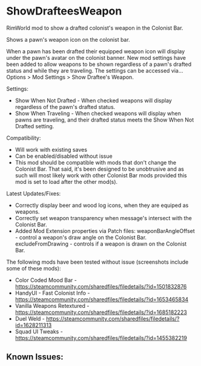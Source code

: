 # ShowDrafteesWeapon
RimWorld mod to show a drafted colonist's weapon in the Colonist Bar.

Shows a pawn's weapon icon on the colonist bar.

When a pawn has been drafted their equipped weapon icon will display under the pawn's avatar on the colonist banner. New mod settings have been added to allow weapons to be shown regardless of a pawn's drafted status and while they are traveling. The settings can be accessed via... Options > Mod Settings > Show Draftee's Weapon.

Settings:
- Show When Not Drafted - When checked weapons will display regardless of the pawn's drafted status.
- Show When Traveling - When checked weapons will display when pawns are traveling, and their drafted status meets the Show When Not Drafted setting.

Compatibility:
- Will work with existing saves
- Can be enabled/disabled without issue
- This mod should be compatible with mods that don't change the Colonist Bar. That said, it's been designed to be unobtrusive and as such will most likely work with other Colonist Bar mods provided this mod is set to load after the other mod(s).

Latest Updates/Fixes:
- Correctly display beer and wood log icons, when they are equiped as weapons.
- Correctly set weapon transparency when message's intersect with the Colonist Bar.
- Added Mod Extension properties via Patch files:
    weaponBarAngleOffset - control a weapon's draw angle on the Colonist Bar.
    excludeFromDrawing - controls if a weapon is drawn on the Colonist Bar.

The following mods have been tested without issue (screenshots include some of these mods):

- Color Coded Mood Bar - https://steamcommunity.com/sharedfiles/filedetails/?id=1501832876
- HandyUI - Fast Colonist Info - https://steamcommunity.com/sharedfiles/filedetails/?id=1653465834
- Vanilla Weapons Retextured - https://steamcommunity.com/sharedfiles/filedetails/?id=1685182223
- Duel Weld - https://steamcommunity.com/sharedfiles/filedetails/?id=1628211313
- Squad UI Tweaks - https://steamcommunity.com/sharedfiles/filedetails/?id=1455382219

Known Issues:
-
